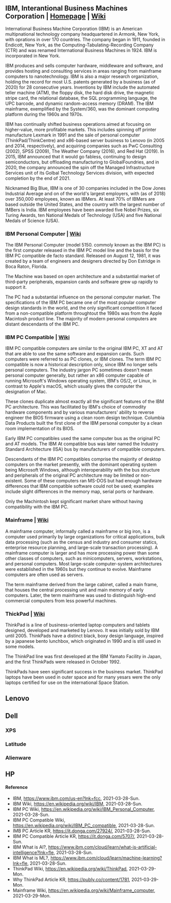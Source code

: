 ## IBM, Interantional Business Machines Corporation | [Homepage](https://www.ibm.com/us-en?lnk=fcc) | [Wiki](https://en.wikipedia.org/wiki/IBM)
International Business Machine Corporation (IBM) is an American multipnational technology company headquartered in Armonk, New York, with oprations in over 170 countries. The company began in 1911, founded in Endicott, New York, as the Computing-Tabulating-Recording Company (CTR) and was renamed International Business Machines in 1924. IBM is incorporated in New York.

IBM produces and sells computer hardware, middleware and software, and provides hosting and consulting services in areas ranging from mainframe computers to nanotechnology. IBM is also a major research organization, holding the record for most U.S. patents generated by a business (as of 2020) for 28 consecutive years. Inventions by IBM include the automated teller machine (ATM), the floppy disk, the hard disk drive, the magnetic stripe card, the relational database, the SQL programming language, the UPC barcode, and dynamic random-access memory (DRAM). The IBM mainframe, exemplified by the System/360, was the dominant computing platform during the 1960s and 1970s.

IBM has continually shifted business operations aimed at focusing on higher-value, more profitable markets. This includes spinning off printer manufacture Lexmark in 1991 and the sale of personal computer (ThinkPad/ThinkCentre) and x86-based server business to Lenovo (in 2005 and 2014, respectively), and acquiring companies such as PwC Consulting (2002), SPSS (2009), The Weather Company (2016), and Red Hat (2019). In 2015, IBM announced that it would go fabless, continuing to design semiconductors, but offloading manufacturing to GlobalFoundries, and in 2020, the company announced the spin off the Managed Infrastructure Services unit of its Golbal Technology Services division, with expected completion by the end of 2021.

Nicknamed Big Blue, IBM is one of 30 companies included in the Dow Jones Industrial Average and on of the world's largest employers, with (as of 2018) over 350,000 employees, known as IBMers. At least 70% of IBMers are based outside the United States, and the country with the largest number of IMBers is India. IBM employees have been awarded five Nobel Prizes, six Turing Awards, ten National Medals of Technology (USA) and five National Medals of Science (USA).

### IBM Personal Computer | [Wiki](https://en.wikipedia.org/wiki/IBM_Personal_Computer)
The IBM Personal Computer (model 5150. commoly known as the IBM PC) is the first computer released in the IBM PC model line and the basis for the IBM PC compatible de facto standard. Released on August 12, 1981, it was created by a team of engineers and designers directed by Don Estridge in Boca Raton, Florida.

The Machine was based on open architecture and a substantial market of third-party peripherals, expansion cards and software grew up rapidly to support it.

The PC had a substantial influence on the personal computer market. The specifications of the IBM PC became one of the most popular computer design standards in the world, and the only significant competition it faced from a non-compatible platform throughtout the 1980s was from the Apple Macintosh product line. The majority of modern personal computers are distant descendants of the IBM PC.

### IBM PC Compatible | [Wiki](https://en.wikipedia.org/wiki/IBM_PC_compatible)
IBM PC compatible computers are similar to the original IBM PC, XT and AT that are able to use the same software and expansion cards. Such computers were referred to as PC clones, or IBM clones. The term IBM PC compatible is now a historical description only, since IBM no longer sells personal computers. The industry jargon PC sometimes doesn't mean personal computer generally, but rather an x86 computer capable of running Microsoft's Windows operating system, IBM's OS/2, or Linux, in contrast to Apple's macOS, which usually gives the computer the designation of Mac.

These clones duplicate almost exactly all the significant features of the IBM PC architecture. This was facilitated by IBM's choice of commodity hardware components and by various manufacturers' ability to reverse engineer the BIOS firmware using a clean room design technique. Columbia Data Products built the first clone of the IBM personal computer by a clean room implementation of its BIOS.

Early IBM PC compatibles used the same computer bus as the original PC and AT models. The IBM At compatible bus was later named the Industry Standard Architecture (ISA) bus by manufacturers of compatible computers.

Descendants of the IBM PC compatibles comprise the majority of desktop computers on the market presently, with the dominant operating system being Microsoft Windows, although interoperability with the bus structure and peripherals of the original PC architecture may be limited or non-existent. Some of these computers ran MS-DOS but had enough hardware differences that IBM compatible software could not be used; examples include slight differences in the memory map, serial ports or hardware.

Only the Machintosh kept significant market share without having compatibility with the IBM PC.

### Mainframe | [Wiki](https://en.wikipedia.org/wiki/Mainframe_computer)
A mainframe computer, informally called a mainframe or big iron, is a computer used primarily by large organizations for critical applications, bulk data processing (such as the census and industry and consumer statics, enterprise resource planning, and large-scale transaction processing). A mainframe computer is larger and has more processing power than some other classes of computers, such as minicomputers, servers, workstations, and personal computers. Most large-scale computer-system architectures were established in the 1960s but they continue to evolve. Mainframe computers are often used as servers.

The term mainframe derived from the large cabinet, called a main frame, that houses the central processing unit and main memory of early computers. Later, the term mainframe was used to distinguish high-end commercial computers from less powerful machines.

### ThickPad | [Wiki](https://en.wikipedia.org/wiki/ThinkPad)
ThinkPad is a line of business-oriented laptop computers and tablets designed, developed and marketed by Lenovo. It was initially sold by IBM until 2005. ThinkPads have a distinct black, boxy design language, inspired by a japanese bento lunchbox, which originated in 1990 and is still used in some models.

The ThinkPad line was first developed at the IBM Yamato Facility in Japan, and the first ThinkPads were released in October 1992.

ThinkPads have seen significant success in the business market. ThinkPad laptops have been used in outer space and for many yesars were the only laptops certified for use on the international Space Station.

## Lenovo

## Dell

### XPS

### Latitude

### Alienware

## HP

#### Reference
- IBM, https://www.ibm.com/us-en?lnk=fcc, 2021-03-28-Sun.
- IBM Wiki, https://en.wikipedia.org/wiki/IBM, 2021-03-28-Sun.
- IBM PC Wiki, https://en.wikipedia.org/wiki/IBM_Personal_Computer, 2021-03-28-Sun.
- IBM PC Compatible Wiki, https://en.wikipedia.org/wiki/IBM_PC_compatible, 2021-03-28-Sun.
- IMB PC Article KR, https://it.donga.com/27924/, 2021-03-28-Sun.
- IBM PC Compatible Article KR, https://it.donga.com/5707/, 2021-03-28-Sun.
- IBM What is AI?, https://www.ibm.com/cloud/learn/what-is-artificial-intelligence?lnk=fle, 2021-03-28-Sun.
- IBM What is ML?, https://www.ibm.com/cloud/learn/machine-learning?lnk=fle, 2021-03-28-Sun.
- ThinkPad Wiki, https://en.wikipedia.org/wiki/ThinkPad, 2021-03-29-Mon.
- Why ThinkPad Article KR, https://publy.co/content/1781, 2021-03-29-Mon. 
- Mainframe Wiki, https://en.wikipedia.org/wiki/Mainframe_computer, 2021-03-29-Mon.
